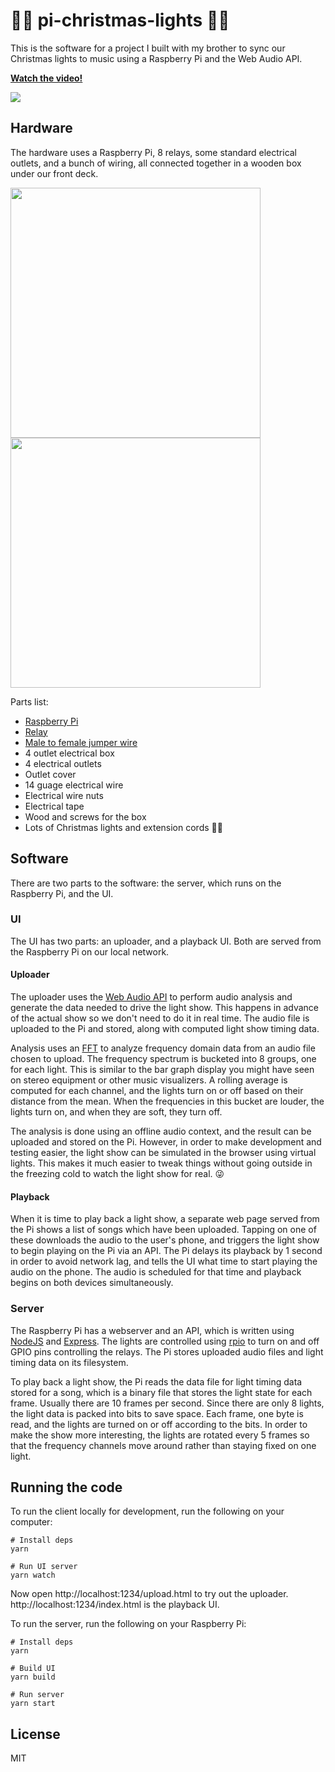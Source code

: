 # 🎄💡 pi-christmas-lights 🎄💡

This is the software for a project I built with my brother to sync our Christmas lights to music
using a Raspberry Pi and the Web Audio API.

**[Watch the video!](https://twitter.com/devongovett/status/1077725421356101633)**

![](https://media.giphy.com/media/3iBttTVcWRd7Ym5X4M/giphy.gif)

## Hardware

The hardware uses a Raspberry Pi, 8 relays, some standard electrical outlets, and a bunch of wiring,
all connected together in a wooden box under our front deck.

<img src="https://pbs.twimg.com/media/Du-ZBB9XcAAyuk4.jpg:large" width="400"> <img src="https://pbs.twimg.com/media/Du_0kl-W0AASkga.jpg" width="400">

Parts list:

* [Raspberry Pi](https://www.raspberrypi.org)
* [Relay](https://www.amazon.com/SainSmart-8-Channel-Duemilanove-MEGA2560-MEGA1280-x/dp/B006J4G45G)
* [Male to female jumper wire](https://www.amazon.com/gp/product/B01EV70C78/ref=od_aui_detailpages01?ie=UTF8&psc=1)
* 4 outlet electrical box
* 4 electrical outlets
* Outlet cover
* 14 guage electrical wire
* Electrical wire nuts
* Electrical tape
* Wood and screws for the box
* Lots of Christmas lights and extension cords 🎄🔌

## Software

There are two parts to the software: the server, which runs on the Raspberry Pi, and the UI.

### UI

The UI has two parts: an uploader, and a playback UI. Both are served from the Raspberry Pi
on our local network.

#### Uploader

The uploader uses the [Web Audio API](https://developer.mozilla.org/en-US/docs/Web/API/Web_Audio_API)
to perform audio analysis and generate the data needed to drive the light show. This happens in advance
of the actual show so we don't need to do it in real time. The audio file is uploaded to the Pi and
stored, along with computed light show timing data.

Analysis uses an [FFT](https://en.wikipedia.org/wiki/Fast_Fourier_transform) to analyze frequency
domain data from an audio file chosen to upload. The frequency spectrum is bucketed into 8 groups,
one for each light. This is similar to the bar graph display you might have seen on stereo equipment
or other music visualizers. A rolling average is computed for each channel, and the lights turn on
or off based on their distance from the mean. When the frequencies in this bucket are louder,
the lights turn on, and when they are soft, they turn off.

The analysis is done using an offline audio context, and the result can be uploaded and stored on the Pi.
However, in order to make development and testing easier, the light show can be simulated in the browser
using virtual lights. This makes it much easier to tweak things without going outside in the freezing cold
to watch the light show for real. 😜

#### Playback

When it is time to play back a light show, a separate web page served from the Pi shows a list of songs
which have been uploaded. Tapping on one of these downloads the audio to the user's phone, and triggers
the light show to begin playing on the Pi via an API. The Pi delays its playback by 1 second in order
to avoid network lag, and tells the UI what time to start playing the audio on the phone. The audio is 
scheduled for that time and playback begins on both devices simultaneously.

### Server

The Raspberry Pi has a webserver and an API, which is written using [NodeJS](https://nodejs.org) and
[Express](http://expressjs.com). The lights are controlled using [rpio](https://npmjs.com/rpio) to
turn on and off GPIO pins controlling the relays. The Pi stores uploaded audio files and light timing
data on its filesystem.

To play back a light show, the Pi reads the data file for light timing data stored for a song,
which is a binary file that stores the light state for each frame. Usually there are 10 frames per second.
Since there are only 8 lights, the light data is packed into bits to save space. Each frame, one
byte is read, and the lights are turned on or off according to the bits. In order to make the show
more interesting, the lights are rotated every 5 frames so that the frequency channels move around
rather than staying fixed on one light.

## Running the code

To run the client locally for development, run the following on your computer:

```shell
# Install deps
yarn

# Run UI server
yarn watch
```

Now open http://localhost:1234/upload.html to try out the uploader. http://localhost:1234/index.html
is the playback UI.

To run the server, run the following on your Raspberry Pi:

```shell
# Install deps
yarn

# Build UI
yarn build

# Run server
yarn start
```

## License

MIT
